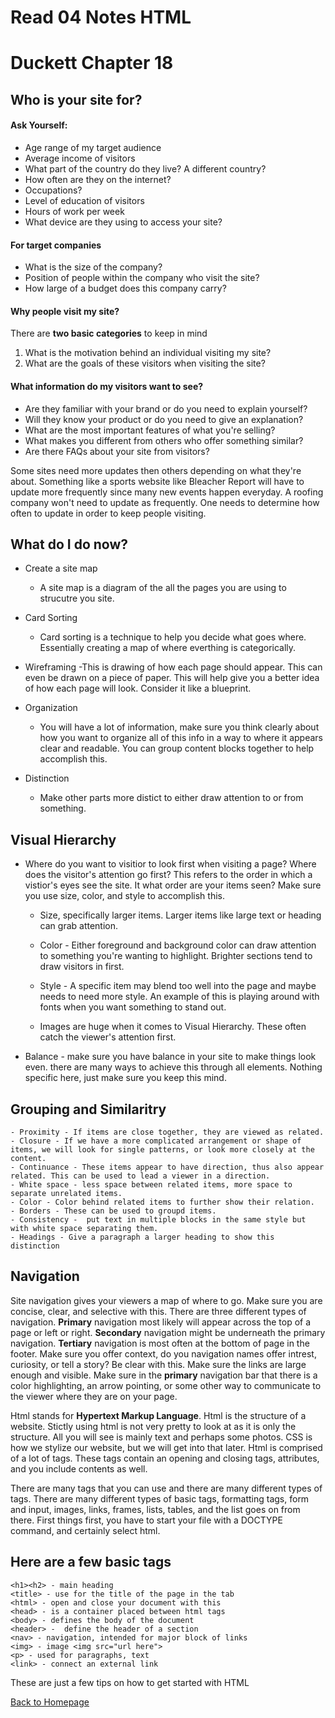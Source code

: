 # Read 04 Notes HTML

# Duckett Chapter 18
## Who is your site for?
#### Ask Yourself:
- Age range of my target audience
- Average income of visitors
- What part of the country do they live? A different country?
- How often are they on the internet?
- Occupations?
- Level of education of visitors
- Hours of work per week
- What device are they using to access your site?

#### For target companies
- What is the size of the company?
- Position of people within the company who visit the site?
- How large of a budget does this company carry?

#### Why people visit my site?
There are **two basic categories** to keep in mind
1. What is the motivation behind an individual visiting my site?
2. What are the goals of these visitors when visiting the site?

#### What information do my visitors want to see?
- Are they familiar with your brand or do you need to explain yourself?
- Will they know your product or do you need to give an explanation?
- What are the most important features of what you're selling?
- What makes you different from others who offer something similar?
- Are there FAQs about your site from visitors?

Some sites need more updates then others depending on what they're about. Something like a sports website like Bleacher Report will have to update more frequently since many new events happen everyday. A roofing company won't need to update as frequently. One needs to determine how often to update in order to keep people visiting.

## What do I do now?
- Create a site map 
    - A site map is a diagram of the all the pages you are using to       strucutre you site.

- Card Sorting
    - Card sorting is a technique to help you decide what goes where. Essentially creating a map of where everthing is categorically.

- Wireframing
    -This is drawing of how each page should appear. This can even be drawn on a piece of paper. This will help give you a better idea of how each page will look. Consider it like a blueprint. 

- Organization 
    - You will have a lot of information, make sure you think clearly about how you want to organize all of this info in a way to where it appears clear and readable. You can group content blocks together to help accomplish this.

- Distinction
    - Make other parts more distict to either draw attention to or from something.

## Visual Hierarchy
 - Where do you want to visitior to look first when visiting a page? Where does the visitor's attention go first? This refers to the order in which a vistior's eyes see the site. It what order are your items seen? Make sure you use size, color, and style to accomplish this.
    - Size, specifically larger items. Larger items like large text or heading can grab attention.
     - Color - Either foreground and background color can draw attention to something you're wanting to highlight. Brighter sections tend to draw visitors in first.
     - Style - A specific item may blend too well into the page and maybe needs to need more style. An example of this is playing around with fonts when you want something to stand out. 
    
    - Images are huge when it comes to Visual Hierarchy. These often catch the viewer's attention first. 

- Balance - make sure you have balance in your site to make things look even. there are many ways to achieve this through all elements. Nothing specific here, just make sure you keep this mind.

## Grouping and Similaritry
    - Proximity - If items are close together, they are viewed as related.
    - Closure - If we have a more complicated arrangement or shape of items, we will look for single patterns, or look more closely at the content.
    - Continuance - These items appear to have direction, thus also appear related. This can be used to lead a viewer in a direction.
    - White space - less space between related items, more space to separate unrelated items.
    - Color - Color behind related items to further show their relation.
    - Borders - These can be used to groupd items.
    - Consistency -  put text in multiple blocks in the same style but with white space separating them.
    - Headings - Give a paragraph a larger heading to show this distinction

## Navigation
Site navigation gives your viewers a map of where to go. Make sure you are concise, clear, and selective with this. There are three different types of navigation. **Primary** navigation most likely will appear across the top of a page or left or right. **Secondary** navigation might be underneath the primary navigation. **Tertiary** navigation is most often at the bottom of page in the footer. Make sure you offer context, do you navigation names offer intrest, curiosity, or tell a story? Be clear with this. Make sure the links are large enough and visible. Make sure in the **primary** navigation bar that there is a color highlighting, an arrow pointing, or some other way to communicate to the viewer where they are on your page.


Html stands for **Hypertext Markup Language**. Html is the structure of a website. Stictly using html is not very pretty to look at as it is only the structure. All you will see is mainly text and perhaps some photos. CSS is how we stylize our website, but we will get into that later. Html is comprised of a lot of tags. These tags contain an opening and closing tags, attributes, and you include contents as well.

There are many tags that you can use and there are many different types of tags. There are many different types of basic tags, formatting tags, form and input, images, links, frames, lists, tables, and the list goes on from there. First things first, you have to start your file with a DOCTYPE command, and certainly select html.

## Here are a few basic tags
    <h1><h2> - main heading
    <title> - use for the title of the page in the tab
    <html> - open and close your document with this 
    <head> - is a container placed between html tags
    <body> - defines the body of the document
    <header> -  define the header of a section
    <nav> - navigation, intended for major block of links
    <img> - image <img src="url here">
    <p> - used for paragraphs, text
    <link> - connect an external link

These are just a few tips on how to get started with HTML

[Back to Homepage](README.md)